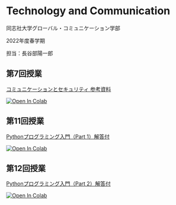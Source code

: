 # Technology and Communication

同志社大学グローバル・コミュニケーション学部

2022年度春学期

担当：長谷部陽一郎

## 第7回授業

[コミュニケーションとセキュリティ 参考資料](communication-and-security/sharing-common-key.ipynb)

[![Open In Colab](https://colab.research.google.com/assets/colab-badge.svg)](https://colab.research.google.com/github/yohasebe/tech-lecture-notes/blob/master/communication-and-security/sharing-common-key.ipynb)

## 第11回授業

[Pythonプログラミング入門（Part 1）解答付](python-fandamentals/part-01.ipynb)

[![Open In Colab](https://colab.research.google.com/assets/colab-badge.svg)](https://colab.research.google.com/github/yohasebe/tech-lecture-notes/blob/master/python-fandamentals/part-01.ipynb)

## 第12回授業

[Pythonプログラミング入門（Part 2）解答付](python-fandamentals/part-02.ipynb)

[![Open In Colab](https://colab.research.google.com/assets/colab-badge.svg)](https://colab.research.google.com/github/yohasebe/tech-lecture-notes/blob/master/python-fandamentals/part-02.ipynb)
